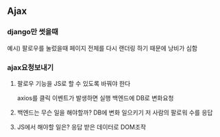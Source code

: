 ## Ajax

### django만 썻을때

예시) 팔로우를 눌렀을때 페이지 전체를 다시 랜더링 하기 때문에 낭비가 심함

### ajax요청보내기
1. 팔로우 기능을 JS로 할 수 있도록 바꿔야 한다

    axios를 클릭 이벤트가 발생하면 실행
    백엔드에 DB로 변화요청

2. 백엔드는 무슨 일을 해야할까?
    DB에 변화 일으키기
    저 사람의 팔로워 수를 응답

3. JS에서 해야할 일은?
    응답 받은 데이터로 DOM조작